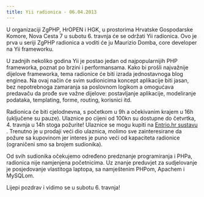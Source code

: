 ```yaml
---
title: Yii radionica - 06.04.2013
---
```


U organizaciji ZgPHP, HrOPEN i HGK, u prostorima Hrvatske Gospodarske Komore,
Nova Cesta 7 u subotu 6. travnja će se održati Yii radionica. Ovo je prva u
seriji ZgPHP radionica a voditi će ju Maurizio Domba, core developer na Yii
frameworku.

<!-- break -->

U zadnjih nekoliko godina Yii je postao jedan od najpopularnijih PHP frameworka,
poznat po brzini i performansama. Kako bi prošli najvažnije dijelove frameworka,
tema radionice će biti izrada jednostavnoga blog enginea. Na ovaj način će svim
sudionicima koncept aplikacije biti jasan, bez nepotrebnoga zamaranja sa
poslovnom logikom a omogućava predavaču da prođe sve važne dijelove:
postavljanje aplikacije, modeliranje podataka, templating, forme, routing,
korisnici itd.

Radionica će biti cjelodnevna, s početkom u 9h a očekivanim krajem u 16h
(uključene su pauze). Ulaznice po cijeni od 100kn su dostupne do četvrtka, 4.
travnja u 14h stoga požurite! Ulaznice se mogu kupiti na [Entrio.hr
sustavu][entrio] . Trenutno je u prodaji veći dio ulaznica, molimo sve
zainteresirane da požure sa kupovinom jer interes je puno veći od kapaciteta
radionice (ograničeni smo sa brojem sudionika).

Od svih sudionika očekujemo određeno predznanje programiranja i PHPa, radionica
nije namjenjena početnicima. Uz znanje preduvjet za sudjelovanje je posjedovanje
vlastitoga laptopa, sa namještenim PHPom, Apachem i MySQLom.

Lijepi pozdrav i vidimo se u subotu 6. travnja!

[entrio]: https://www.entrio.hr/event/yii-radionica-688